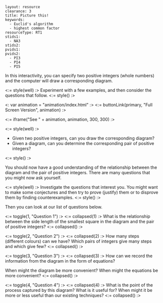 ````
layout: resource
clearance: 3
title: Picture this!
keywords:
  - Euclid's algorithm
  - highest common factor
resourceType: RT1
stids1:
  - NA3
stids2:
pvids1:
pvids2:
  - PI3
  - PI4
  - PI5

````

In this interactivity, you can specify two positive integers (whole numbers) and the computer will draw a corresponding diagram.

<:= style(well) :>
Experiment with a few examples, and then consider the questions that follow.
<:= style() :>

<: var animation = "animation/index.html" :>
<:= buttonLink(primary, "Full Screen Version", animation) :>

<:= iframe("See " + animation, animation, 300, 300) :>

<!--
<iframe src="animation/index.html" class="nrich-embed" style="width:300px;height:300px"></iframe>

_Interactivity reproduced from [Picture This!](http://nrich.maths.org/psum/picture-this/).  This will be tweaked to have a full screen version (in such a way that the numbers are still visible when displayed full screen).  We might also lose the option of a non-spiral version._

...done, though thumbnail version on first screen can be cropped with some
numbers, so full screen is preferable. -- gmp26
-->

<:= style(well) :>

* Given two positive integers, can you draw the corresponding diagram?
* Given a diagram, can you determine the corresponding pair of positive integers?

<:= style() :>


You should now have a good understanding of the relationship between the diagram and the pair of positive integers.  There are many questions that you might now ask yourself.

<:= style(well) :>
Investigate the questions that interest you.  You might want to make some conjectures and then try to prove (justify) them or to disprove them by finding counterexamples.
<:= style() :>


Then you can look at our list of questions below.

<:= toggle(1, "Question 1") :>
<:= collapsed(1) :>
What is the relationship between the side length of the smallest square in the diagram and the pair of positive integers?
<:= collapsed() :>

<:= toggle(2, "Question 2") :>
<:= collapsed(2) :>
How many steps (different colours) can we have?  Which pairs of integers give many steps and which give few?
<:= collapsed() :>

<:= toggle(3, "Question 3") :>
<:= collapsed(3) :>
How can we record the information from the diagram in the form of equations?

When might the diagram be more convenient?  When might the equations be more convenient?
<:= collapsed() :>

<:= toggle(4, "Question 4") :>
<:= collapsed(4) :>
What is the point of the process captured by this diagram?  What is it useful for?  When might it be more or less useful than our existing techniques?
<:= collapsed() :>
